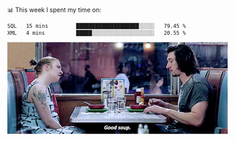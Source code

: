📊 This week I spent my time on:
<!--START_SECTION:waka-->

```text
SQL   15 mins         ████████████████████░░░░░   79.45 %
XML   4 mins          █████░░░░░░░░░░░░░░░░░░░░   20.55 %
```

<!--END_SECTION:waka-->


![](goodSoup.gif)
